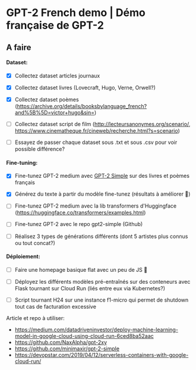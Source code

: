 # GPT-2 French demo | Démo française de GPT-2


## A faire


#### Dataset:
- [x] Collectez dataset articles journaux
- [x] Collectez dataset livres (Lovecraft, Hugo, Verne, Orwell?)
- [x] Collectez dataset poèmes (https://archive.org/details/booksbylanguage_french?and%5B%5D=victor+hugo&sin=)
- [ ] Collectez dataset script de film (http://lecteursanonymes.org/scenario/, https://www.cinematheque.fr/cineweb/recherche.html?s=scenario)
- [ ] Essayez de passer chaque dataset sous .txt et sous .csv pour voir possible différence?


#### Fine-tuning:
- [x] Fine-tunez GPT-2 medium avec [GPT-2 Simple](https://github.com/minimaxir/gpt-2-simple/) sur des livres et poèmes français
- [x] Générez du texte à partir du modèle fine-tunez (résultats à améliorer :poop:)
- [ ] Fine-tunez GPT-2 medium avec la lib transformers d'Huggingface (https://huggingface.co/transformers/examples.html)
- [ ] Fine-tunez GPT-2 avec le repo gpt2-simple (Github)
- [ ] Réalisez 3 types de générations différents (dont 5 artistes plus connus ou tout concat?)


#### Déploiement:
- [ ] Faire une homepage basique flat avec un peu de JS :poop:
- [ ] Déployez les différents modèles pré-entraînés sur des conteneurs avec Flask tournant sur Cloud Run (liés entre eux via Kubernetes?)
- [ ] Script tournant H24 sur une instance f1-micro qui permet de shutdown tout cas de facturation excessive


Article et repo à utiliser: 

* https://medium.com/datadriveninvestor/deploy-machine-learning-model-in-google-cloud-using-cloud-run-6ced8ba52aac
* https://github.com/NaxAlpha/gpt-2xy
* https://github.com/minimaxir/gpt-2-simple
* https://devopstar.com/2019/04/12/serverless-containers-with-google-cloud-run/ 
